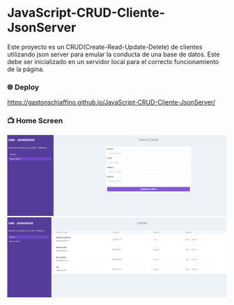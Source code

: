 # JavaScript-CRUD-Cliente-JsonServer
Este proyecto es un CRUD(Create-Read-Update-Delete) de clientes utilizando json server para emular la conducta de una base de datos. Este debe ser inicializado en un servidor local para el correcto funcionamiento de la página.

### :globe_with_meridians: Deploy 
https://gastonschiaffino.github.io/JavaScript-CRUD-Cliente-JsonServer/

### :tv: Home Screen
![agregar-clientes](/assets/nuevocliente.png)
![lista-clientes](/assets/crud.png)
